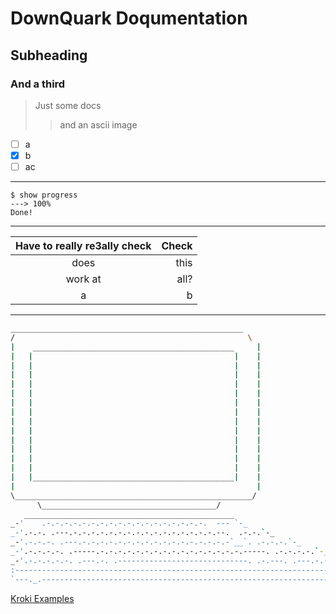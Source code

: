 # DownQuark Doqumentation
## Subheading
### And a third

> Just some docs
> > and an ascii image

- [ ] a
- [x] b
- [ ] ac

---

<!-- termynal -->

```
$ show progress
---> 100%
Done!
```

---

Have to really re3ally check | Check
:-:|-:
does|this
work at| all?
a|b

---

```bash
____________________________________________________
/                                                    \
|    _____________________________________________     |
|   |                                             |    |
|   |                                             |    |
|   |                                             |    |
|   |                                             |    |
|   |                                             |    |
|   |                                             |    |
|   |                                             |    |
|   |                                             |    |
|   |                                             |    |
|   |                                             |    |
|   |                                             |    |
|   |                                             |    |
|   |                                             |    |
|   |_____________________________________________|    |
|                                                      |
\_____________________________________________________/
      \_______________________________________/
   _______________________________________________
_-'    .-.-.-.-.-.-.-.-.-.-.-.-.-.-.-.-.-.-.  --- `-_
_-'.-.-. .---.-.-.-.-.-.-.-.-.-.-.-.-.-.-.-.-.--.  .-.-.`-_
_-'.-.-.-. .---.-.-.-.-.-.-.-.-.-.-.-.-.-.-.-.-.-`__`. .-.-.-.`-_
_-'.-.-.-.-. .-----.-.-.-.-.-.-.-.-.-.-.-.-.-.-.-.-.-----. .-.-.-.-.`-_
_-'.-.-.-.-.-. .---.-. .-----------------------------. .-.---. .---.-.-.-.`-_
:-----------------------------------------------------------------------------:
`---._.-----------------------------------------------------------------._.---'

```

<a href="_assets/kroki-examples.html">Kroki Examples</a>

